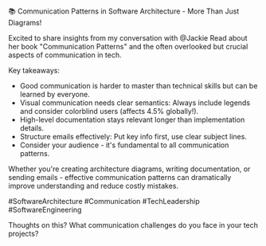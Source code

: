 📚 Communication Patterns in Software Architecture - More Than Just Diagrams!

Excited to share insights from my conversation with @Jackie Read about her book "Communication Patterns" and the often overlooked but crucial aspects of communication in tech.

Key takeaways:
- Good communication is harder to master than technical skills but can be learned by everyone.
- Visual communication needs clear semantics: Always include legends and consider colorblind users (affects 4.5% globally!).
- High-level documentation stays relevant longer than implementation details.
- Structure emails effectively: Put key info first, use clear subject lines.
- Consider your audience - it's fundamental to all communication patterns.

Whether you're creating architecture diagrams, writing documentation, or sending emails - effective communication patterns can dramatically improve understanding and reduce costly mistakes.

#SoftwareArchitecture #Communication #TechLeadership #SoftwareEngineering

Thoughts on this? What communication challenges do you face in your tech projects? 

